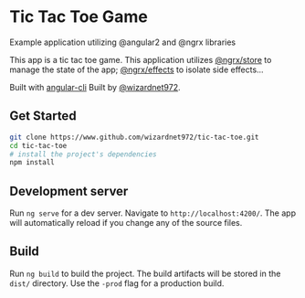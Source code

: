 # Tic Tac Toe Game

Example application utilizing @angular2 and @ngrx libraries

This app is a tic tac toe game. This application utilizes [@ngrx/store](https://github.com/ngrx/store) to manage 
the state of the app; [@ngrx/effects](https://github.com/ngrx/effects) to isolate side effects...

Built with [angular-cli](https://github.com/angular/angular-cli)
Built by [@wizardnet972](https://www.github.com/wizardnet972/).

## Get Started

```bash
git clone https://www.github.com/wizardnet972/tic-tac-toe.git
cd tic-tac-toe
# install the project's dependencies
npm install
```

## Development server
Run `ng serve` for a dev server. Navigate to `http://localhost:4200/`. The app will automatically reload if you change any of the source files.

## Build

Run `ng build` to build the project. The build artifacts will be stored in the `dist/` directory. Use the `-prod` flag for a production build.
